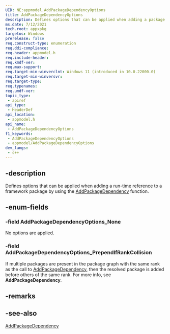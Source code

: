 ```yaml
---
UID: NE:appmodel.AddPackageDependencyOptions
title: AddPackageDependencyOptions
description: Defines options that can be applied when adding a package dependency.
ms.date: 7/12/2021
tech.root: appxpkg
targetos: Windows
prerelease: false
req.construct-type: enumeration
req.ddi-compliance: 
req.header: appmodel.h
req.include-header: 
req.kmdf-ver: 
req.max-support: 
req.target-min-winverclnt: Windows 11 (introduced in 10.0.22000.0)
req.target-min-winversvr: 
req.target-type: 
req.typenames: 
req.umdf-ver: 
topic_type:
 - apiref
api_type:
 - HeaderDef
api_location:
 - appmodel.h
api_name:
 - AddPackageDependencyOptions
f1_keywords:
 - AddPackageDependencyOptions
 - appmodel/AddPackageDependencyOptions
dev_langs:
 - c++
---
```


## -description

Defines options that can be applied when adding a run-time reference to a framework package by using the [AddPackageDependency](nf-appmodel-addpackagedependency.md) function.

## -enum-fields

### -field AddPackageDependencyOptions_None

No options are applied.

### -field AddPackageDependencyOptions_PrependIfRankCollision

If multiple packages are present in the package graph with the same rank as the call to [AddPackageDependency](./nf-appmodel-addpackagedependency.md), then the resolved package is added before others of the same rank. For more info, see **AddPackageDependency**.

## -remarks

## -see-also

[AddPackageDependency](./nf-appmodel-addpackagedependency.md)
